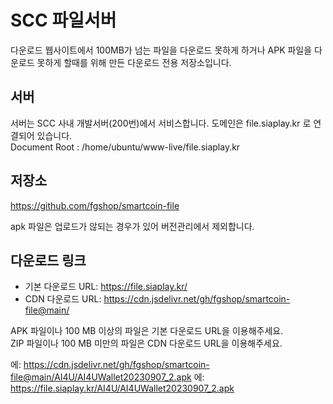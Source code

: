 # SCC 파일서버

다운로드 웹사이트에서 100MB가 넘는 파일을 다운로드 못하게 하거나 APK 파일을 다운로드 못하게 할때를 위해 만든 다운로드 전용 저장소입니다.

## 서버

서버는 SCC 사내 개발서버(200번)에서 서비스합니다. 도메인은 file.siaplay.kr 로 연결되어 있습니다.    
Document Root : /home/ubuntu/www-live/file.siaplay.kr

## 저장소

https://github.com/fgshop/smartcoin-file

apk 파일은 업로드가 않되는 경우가 있어 버전관리에서 제외합니다.

## 다운로드 링크

* 기본 다운로드 URL: https://file.siaplay.kr/    
* CDN 다운로드 URL:  https://cdn.jsdelivr.net/gh/fgshop/smartcoin-file@main/    

APK 파일이나 100 MB 이상의 파일은 기본 다운로드 URL을 이용해주세요.     
ZIP 파일이나 100 MB 미만의 파일은 CDN 다운로드 URL을 이용해주세요.    

에: https://cdn.jsdelivr.net/gh/fgshop/smartcoin-file@main/AI4U/AI4UWallet20230907_2.apk
에: https://file.siaplay.kr/AI4U/AI4UWallet20230907_2.apk

